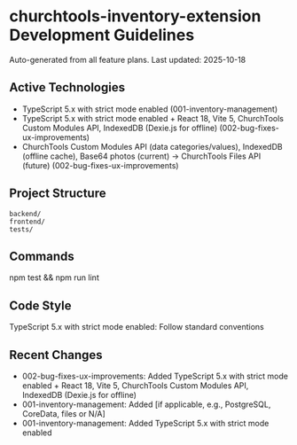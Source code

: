 # churchtools-inventory-extension Development Guidelines

Auto-generated from all feature plans. Last updated: 2025-10-18

## Active Technologies
- TypeScript 5.x with strict mode enabled (001-inventory-management)
- TypeScript 5.x with strict mode enabled + React 18, Vite 5, ChurchTools Custom Modules API, IndexedDB (Dexie.js for offline) (002-bug-fixes-ux-improvements)
- ChurchTools Custom Modules API (data categories/values), IndexedDB (offline cache), Base64 photos (current) → ChurchTools Files API (future) (002-bug-fixes-ux-improvements)

## Project Structure
```
backend/
frontend/
tests/
```

## Commands
npm test && npm run lint

## Code Style
TypeScript 5.x with strict mode enabled: Follow standard conventions

## Recent Changes
- 002-bug-fixes-ux-improvements: Added TypeScript 5.x with strict mode enabled + React 18, Vite 5, ChurchTools Custom Modules API, IndexedDB (Dexie.js for offline)
- 001-inventory-management: Added [if applicable, e.g., PostgreSQL, CoreData, files or N/A]
- 001-inventory-management: Added TypeScript 5.x with strict mode enabled

<!-- MANUAL ADDITIONS START -->
<!-- MANUAL ADDITIONS END -->

